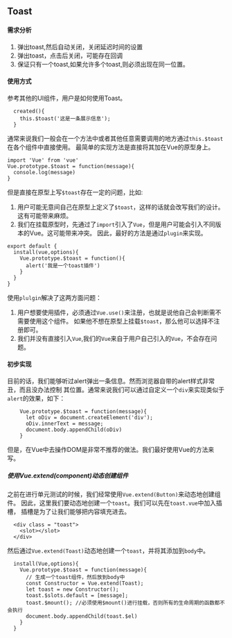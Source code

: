 ## Toast

#### 需求分析

1. 弹出toast,然后自动关闭，关闭延迟时间的设置
2. 弹出toast，点击后关闭，可能存在回调
3. 保证只有一个toast,如果允许多个toast,则必须出现在同一位置。

#### 使用方式

参考其他的UI组件，用户是如何使用Toast。
```
  created(){
    this.$toast('这是一条展示信息');
  }
```
通常来说我们一般会在一个方法中或者其他任意需要调用的地方通过`this.$toast`在各个组件中直接使用。
最简单的实现方法是直接将其加在Vue的原型身上。
```
import 'Vue' from 'vue'
Vue.prototype.$toast = function(message){
  console.log(message)
}
```
但是直接在原型上写`$toast`存在一定的问题，比如:
1. 用户可能无意间自己在原型上定义了`$toast`，这样的话就会改写我们的设计。这有可能带来麻烦。
2. 我们在挂载原型时，先通过了`import`引入了`Vue`，但是用户可能会引入不同版本的Vue。这可能带来冲突。
因此，最好的方法是通过`plugin`来实现。
```
export default {
  install(vue,options){
    Vue.prototype.$toast = function(){
      alert('我是一个toast插件')
    }
  }
}

```
使用`plulgin`解决了这两方面问题：
1. 用户想要使用插件，必须通过`Vue.use()`来注册，也就是说他自己会判断需不需要使用这个组件。
如果他不想在原型上挂载`$toast`，那么他可以选择不注册即可。
2. 我们并没有直接引入`Vue`,我们的`Vue`来自于用户自己引入的`Vue`，不会存在问题。

#### 初步实现
目前的话，我们能够听过alert弹出一条信息。然而浏览器自带的alert样式非常丑，而且没办法控制
其位置。通常来说我们可以通过自定义一个`div`来实现类似于`alert`的效果，如下：
```
    Vue.prototype.$toast = function(message){
      let oDiv = document.createElement('div');
      oDiv.innerText = message;
      document.body.appendChild(oDiv)
    }
```
但是，在Vue中去操作DOM是非常不推荐的做法。我们最好使用Vue的方法来写。

##### 使用Vue.extend(component)动态创建组件

之前在进行单元测试的时候，我们经常使用`Vue.extend(Button)`来动态地创建组件。
因此，这里我们要动态地创建一个`toast`。我们可以先在`toast.vue`中加入插槽，
插槽是为了让我们能够把内容填充进去。
```
  <div class = "toast">
    <slot></slot>
  </div>
```
然后通过`Vue.extend(Toast)`动态地创建一个`toast`，并将其添加到`body`中。
```
  install(Vue,options){
    Vue.prototype.$toast = function(message){
      // 生成一个toast组件，然后放到body中
      const Constructor = Vue.extend(Toast);
      let toast = new Constructor();
      toast.$slots.default = [message];
      toast.$mount(); //必须使用$mount()进行挂载，否则所有的生命周期的函数都不会执行
      document.body.appendChild(toast.$el)
    }
  }
```

